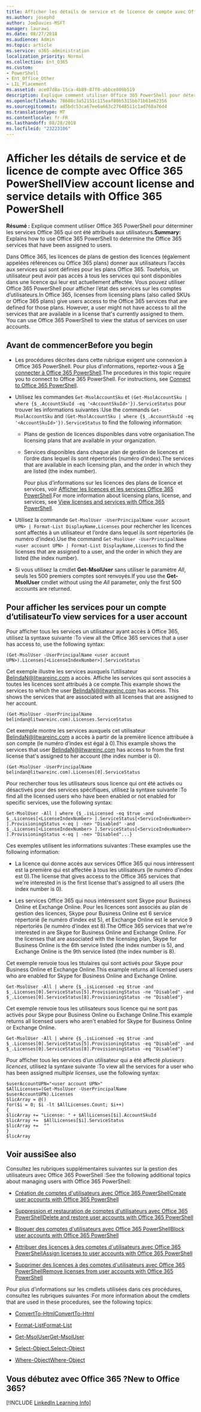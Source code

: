 ```yaml
---
title: Afficher les détails de service et de licence de compte avec Office 365 PowerShell
ms.author: josephd
author: JoeDavies-MSFT
manager: laurawi
ms.date: 08/27/2018
ms.audience: Admin
ms.topic: article
ms.service: o365-administration
localization_priority: Normal
ms.collection: Ent_O365
ms.custom:
- PowerShell
- Ent_Office_Other
- LIL_Placement
ms.assetid: ace07d8a-15ca-4b89-87f0-abbce809b519
description: Explique comment utiliser Office 365 PowerShell pour déterminer les services Office 365 qui ont été attribués aux utilisateurs.
ms.openlocfilehash: 78608c3a52151c115eaf80b5315bb71b61e62356
ms.sourcegitcommit: ad5bdc53ca67ee6a663c27648511c1ad768a76d4
ms.translationtype: MT
ms.contentlocale: fr-FR
ms.lasthandoff: 08/28/2018
ms.locfileid: "23223106"
---
```

# <a name="view-account-license-and-service-details-with-office-365-powershell"></a><span data-ttu-id="0545f-103">Afficher les détails de service et de licence de compte avec Office 365 PowerShell</span><span class="sxs-lookup"><span data-stu-id="0545f-103">View account license and service details with Office 365 PowerShell</span></span>

<span data-ttu-id="0545f-104">**Résumé :** Explique comment utiliser Office 365 PowerShell pour déterminer les services Office 365 qui ont été attribués aux utilisateurs.</span><span class="sxs-lookup"><span data-stu-id="0545f-104">**Summary:** Explains how to use Office 365 PowerShell to determine the Office 365 services that have been assigned to users.</span></span>
  
<span data-ttu-id="0545f-p101">Dans Office 365, les licences de plans de gestion des licences (également appelées références ou Office 365 plans) donner aux utilisateurs l’accès aux services qui sont définies pour les plans Office 365. Toutefois, un utilisateur peut avoir pas accès à tous les services qui sont disponibles dans une licence qui leur est actuellement affectée. Vous pouvez utiliser Office 365 PowerShell pour afficher l’état des services sur les comptes d’utilisateurs.</span><span class="sxs-lookup"><span data-stu-id="0545f-p101">In Office 365, licenses from licensing plans (also called SKUs or Office 365 plans) give users access to the Office 365 services that are defined for those plans. However, a user might not have access to all the services that are available in a license that's currently assigned to them. You can use Office 365 PowerShell to view the status of services on user accounts.</span></span> 

## <a name="before-you-begin"></a><span data-ttu-id="0545f-108">Avant de commencer</span><span class="sxs-lookup"><span data-stu-id="0545f-108">Before you begin</span></span>

- <span data-ttu-id="0545f-p102">Les procédures décrites dans cette rubrique exigent une connexion à Office 365 PowerShell. Pour plus d'informations, reportez-vous à [Se connecter à Office 365 PowerShell](connect-to-office-365-powershell.md).</span><span class="sxs-lookup"><span data-stu-id="0545f-p102">The procedures in this topic require you to connect to Office 365 PowerShell. For instructions, see [Connect to Office 365 PowerShell](connect-to-office-365-powershell.md).</span></span>
    
- <span data-ttu-id="0545f-111">Utilisez les commandes `Get-MsolAccountSku` et `(Get-MsolAccountSku | where {$_.AccountSkuId -eq '<AccountSkuId>'}).ServiceStatus` pour trouver les informations suivantes :</span><span class="sxs-lookup"><span data-stu-id="0545f-111">Use the commands  `Get-MsolAccountSku` and `(Get-MsolAccountSku | where {$_.AccountSkuId -eq '<AccountSkuId>'}).ServiceStatus` to find the following information:</span></span>
    
  - <span data-ttu-id="0545f-112">Plans de gestion de licences disponibles dans votre organisation.</span><span class="sxs-lookup"><span data-stu-id="0545f-112">The licensing plans that are available in your organization.</span></span>
    
  - <span data-ttu-id="0545f-113">Services disponibles dans chaque plan de gestion de licences et l’ordre dans lequel ils sont répertoriés (numéro d’index).</span><span class="sxs-lookup"><span data-stu-id="0545f-113">The services that are available in each licensing plan, and the order in which they are listed (the index number).</span></span>
    
     <span data-ttu-id="0545f-114">Pour plus d’informations sur les licences des plans de licence et services, voir [Afficher les licences et les services Office 365 PowerShell](view-licenses-and-services-with-office-365-powershell.md).</span><span class="sxs-lookup"><span data-stu-id="0545f-114">For more information about licensing plans, license, and services, see [View licenses and services with Office 365 PowerShell](view-licenses-and-services-with-office-365-powershell.md).</span></span>
    
- <span data-ttu-id="0545f-115">Utilisez la commande `Get-MsolUser -UserPrincipalName <user account UPN> | Format-List DisplayName,Licenses` pour rechercher les licences sont affectés à un utilisateur et l’ordre dans lequel ils sont répertoriés (le numéro d’index).</span><span class="sxs-lookup"><span data-stu-id="0545f-115">Use the command  `Get-MsolUser -UserPrincipalName <user account UPN> | Format-List DisplayName,Licenses` to find the licenses that are assigned to a user, and the order in which they are listed (the index number).</span></span>
    
- <span data-ttu-id="0545f-116">Si vous utilisez la cmdlet **Get-MsolUser** sans utiliser le paramètre _All_, seuls les 500 premiers comptes sont renvoyés.</span><span class="sxs-lookup"><span data-stu-id="0545f-116">If you use the **Get-MsolUser** cmdlet without using the _All_ parameter, only the first 500 accounts are returned.</span></span>
    

## <a name="to-view-services-for-a-user-account"></a><span data-ttu-id="0545f-117">Pour afficher les services pour un compte d’utilisateur</span><span class="sxs-lookup"><span data-stu-id="0545f-117">To view services for a user account</span></span>

<span data-ttu-id="0545f-118">Pour afficher tous les services un utilisateur ayant accès à Office 365, utilisez la syntaxe suivante :</span><span class="sxs-lookup"><span data-stu-id="0545f-118">To view all the Office 365 services that a user has access to, use the following syntax:</span></span>
  
```
(Get-MsolUser -UserPrincipalName <user account UPN>).Licenses[<LicenseIndexNumber>].ServiceStatus
```

<span data-ttu-id="0545f-p103">Cet exemple illustre les services auxquels l’utilisateur BelindaN@litwareinc.com a accès. Affiche les services qui sont associés à toutes les licences sont attribués à ce compte.</span><span class="sxs-lookup"><span data-stu-id="0545f-p103">This example shows the services to which the user BelindaN@litwareinc.com has access. This shows the services that are associated with all licenses that are assigned to her account.</span></span>
  
```
(Get-MsolUser -UserPrincipalName belindan@litwareinc.com).Licenses.ServiceStatus
```

<span data-ttu-id="0545f-121">Cet exemple montre les services auxquels cet utilisateur BelindaN@litwareinc.com a accès à partir de la première licence attribuée à son compte (le numéro d’index est égal à 0).</span><span class="sxs-lookup"><span data-stu-id="0545f-121">This example shows the services that user BelindaN@litwareinc.com has access to from the first license that's assigned to her account (the index number is 0).</span></span>
  
```
(Get-MsolUser -UserPrincipalName belindan@litwareinc.com).Licenses[0].ServiceStatus
```

<span data-ttu-id="0545f-122">Pour rechercher tous les utilisateurs sous licence qui ont été activés ou désactivés pour des services spécifiques, utilisez la syntaxe suivante :</span><span class="sxs-lookup"><span data-stu-id="0545f-122">To find all the licensed users who have been enabled or not enabled for specific services, use the following syntax:</span></span>
  
```
Get-MsolUser -All | where {$_.isLicensed -eq $true -and $_.Licenses[<LicenseIndexNumber> ].ServiceStatus[<ServiceIndexNumber> ].ProvisioningStatus <-eq | -ne> "Disabled" -and $_.Licenses[<LicenseIndexNumber> ].ServiceStatus[<ServiceIndexNumber> ].ProvisioningStatus <-eq | -ne> "Disabled"...}
```

<span data-ttu-id="0545f-123">Ces exemples utilisent les informations suivantes :</span><span class="sxs-lookup"><span data-stu-id="0545f-123">These examples use the following information:</span></span>
  
- <span data-ttu-id="0545f-124">La licence qui donne accès aux services Office 365 qui nous intéressent est la première qui est affectée à tous les utilisateurs (le numéro d’index est 0).</span><span class="sxs-lookup"><span data-stu-id="0545f-124">The license that gives access to the Office 365 services that we're interested in is the first license that's assigned to all users (the index number is 0).</span></span>
    
- <span data-ttu-id="0545f-p104">Les services Office 365 qui nous intéressent sont Skype pour Business Online et Exchange Online. Pour les licences sont associés au plan de gestion des licences, Skype pour Business Online est 6 service répertorié (le numéro d’index est 5), et Exchange Online est le service 9 répertoriés (le numéro d’index est 8).</span><span class="sxs-lookup"><span data-stu-id="0545f-p104">The Office 365 services that we're interested in are Skype for Business Online and Exchange Online. For the licenses that are associated with the licensing plan, Skype for Business Online is the 6th service listed (the index number is 5), and Exchange Online is the 9th service listed (the index number is 8).</span></span>
    
<span data-ttu-id="0545f-127">Cet exemple renvoie tous les titulaires qui sont activés pour Skype pour Business Online et Exchange Online.</span><span class="sxs-lookup"><span data-stu-id="0545f-127">This example returns all licensed users who are enabled for Skype for Business Online and Exchange Online.</span></span>
  
```
Get-MsolUser -All | where {$_.isLicensed -eq $true -and $_.Licenses[0].ServiceStatus[5].ProvisioningStatus -ne "Disabled" -and $_.Licenses[0].ServiceStatus[8].ProvisioningStatus -ne "Disabled"}
```

<span data-ttu-id="0545f-128">Cet exemple renvoie tous les utilisateurs sous licence qui ne sont pas activés pour Skype pour Business Online ou Exchange Online.</span><span class="sxs-lookup"><span data-stu-id="0545f-128">This example returns all licensed users who aren't enabled for Skype for Business Online or Exchange Online.</span></span>
  
```
Get-MsolUser -All | where {$_.isLicensed -eq $true -and $_.Licenses[0].ServiceStatus[5].ProvisioningStatus -eq "Disabled" -and $_.Licenses[0].ServiceStatus[8].ProvisioningStatus -eq "Disabled"}
```

<span data-ttu-id="0545f-129">Pour afficher tous les services d’un utilisateur qui a été affecté *plusieurs licences*, utilisez la syntaxe suivante :</span><span class="sxs-lookup"><span data-stu-id="0545f-129">To view all the services for a user who has been assigned *multiple licenses*, use the following syntax:</span></span>

```
$userAccountUPN="<user account UPN>"
$AllLicenses=(Get-MsolUser -UserPrincipalName $userAccountUPN).Licenses
$licArray = @()
for($i = 0; $i -lt $AllLicenses.Count; $i++)
{
$licArray += "License: " + $AllLicenses[$i].AccountSkuId
$licArray +=  $AllLicenses[$i].ServiceStatus
$licArray +=  ""
}
$licArray
```

  
## <a name="see-also"></a><span data-ttu-id="0545f-130">Voir aussi</span><span class="sxs-lookup"><span data-stu-id="0545f-130">See also</span></span>

<span data-ttu-id="0545f-131">Consultez les rubriques supplémentaires suivantes sur la gestion des utilisateurs avec Office 365 PowerShell :</span><span class="sxs-lookup"><span data-stu-id="0545f-131">See the following additional topics about managing users with Office 365 PowerShell:</span></span>
  
- [<span data-ttu-id="0545f-132">Création de comptes d'utilisateurs avec Office 365 PowerShell</span><span class="sxs-lookup"><span data-stu-id="0545f-132">Create user accounts with Office 365 PowerShell</span></span>](create-user-accounts-with-office-365-powershell.md)
    
- [<span data-ttu-id="0545f-133">Suppression et restauration de comptes d'utilisateurs avec Office 365 PowerShell</span><span class="sxs-lookup"><span data-stu-id="0545f-133">Delete and restore user accounts with Office 365 PowerShell</span></span>](delete-and-restore-user-accounts-with-office-365-powershell.md)
    
- [<span data-ttu-id="0545f-134">Bloquer des comptes d'utilisateurs avec Office 365 PowerShell</span><span class="sxs-lookup"><span data-stu-id="0545f-134">Block user accounts with Office 365 PowerShell</span></span>](block-user-accounts-with-office-365-powershell.md)
    
- [<span data-ttu-id="0545f-135">Attribuer des licences à des comptes d'utilisateurs avec Office 365 PowerShell</span><span class="sxs-lookup"><span data-stu-id="0545f-135">Assign licenses to user accounts with Office 365 PowerShell</span></span>](assign-licenses-to-user-accounts-with-office-365-powershell.md)
    
- [<span data-ttu-id="0545f-136">Supprimer des licences à des comptes d'utilisateurs avec Office 365 PowerShell</span><span class="sxs-lookup"><span data-stu-id="0545f-136">Remove licenses from user accounts with Office 365 PowerShell</span></span>](remove-licenses-from-user-accounts-with-office-365-powershell.md)
    
<span data-ttu-id="0545f-137">Pour plus d’informations sur les cmdlets utilisées dans ces procédures, consultez les rubriques suivantes :</span><span class="sxs-lookup"><span data-stu-id="0545f-137">For more information about the cmdlets that are used in these procedures, see the following topics:</span></span>
  
- [<span data-ttu-id="0545f-138">ConvertTo-Html</span><span class="sxs-lookup"><span data-stu-id="0545f-138">ConvertTo-Html</span></span>](https://go.microsoft.com/fwlink/p/?LinkId=113290)
    
- [<span data-ttu-id="0545f-139">Format-List</span><span class="sxs-lookup"><span data-stu-id="0545f-139">Format-List</span></span>](https://go.microsoft.com/fwlink/p/?LinkId=113302)
    
- [<span data-ttu-id="0545f-140">Get-MsolUser</span><span class="sxs-lookup"><span data-stu-id="0545f-140">Get-MsolUser</span></span>](https://go.microsoft.com/fwlink/p/?LinkId=691543)
    
- [<span data-ttu-id="0545f-141">Select-Object.</span><span class="sxs-lookup"><span data-stu-id="0545f-141">Select-Object</span></span>](https://go.microsoft.com/fwlink/p/?LinkId=113387)
    
- [<span data-ttu-id="0545f-142">Where-Object</span><span class="sxs-lookup"><span data-stu-id="0545f-142">Where-Object</span></span>](https://go.microsoft.com/fwlink/p/?LinkId=113423)
    

  
## <a name="new-to-office-365"></a><span data-ttu-id="0545f-143">Vous débutez avec Office 365 ?</span><span class="sxs-lookup"><span data-stu-id="0545f-143">New to Office 365?</span></span>


[!INCLUDE [LinkedIn Learning Info](../common/office/linkedin-learning-info.md)]